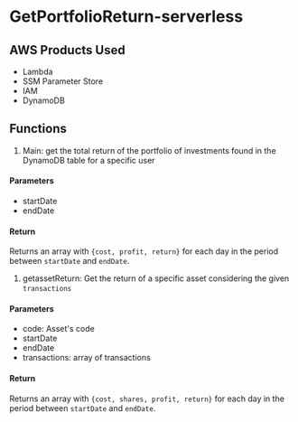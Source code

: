 # GetPortfolioReturn-serverless

## AWS Products Used

* Lambda
* SSM Parameter Store
* IAM
* DynamoDB

## Functions

1. Main: get the total return of the portfolio of investments found in the DynamoDB table for a specific user

#### Parameters

* startDate
* endDate

#### Return

Returns an array with `{cost, profit, return}` for each day in the period between `startDate` and `endDate`.

1. getassetReturn: Get the return of a specific asset considering the given `transactions`

#### Parameters

* code: Asset's code
* startDate
* endDate
* transactions: array of transactions 

#### Return

Returns an array with `{cost, shares, profit, return}` for each day in the period between `startDate` and `endDate`.